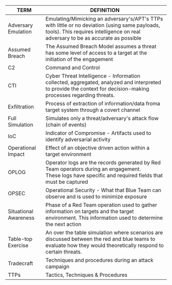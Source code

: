 TERM | DEFINITION
-|-
Adversary Emulation | Emulating/Mimicking an adversary's/APT's TTPs with little or no deviation (using same payloads, tools). This requires intelligence on real adversary to be as accurate as possible
Assumed Breach | The Assumed Breach Model assumes a threat has some level of access to a target at the initiation of the engagement
C2 | Command and Control
CTI | Cyber Threat Intelligence - Information collected, aggregated, analyzed and interpreted to provide the context for decision-making processes regarding threats.
Exfiltration | Process of extraction of information/data froma target system through a covert channel
Full Simulation | Simulates only a threat/adversary's attack flow (chain of events) 
IoC | Indicator of Compromise - Artifacts used to identify adversarial activity
Operational Impact | Effect of an objective driven action within a target environment
OPLOG | Operator logs are the records generated by Red Team operators during an engagement.<br>  These logs have specific and required fields that must be captured
OPSEC | Operational Security - What that Blue Team can observe and is used to minimize exposure
Situational Awareness | Phase of a Red Team operation used to gather information on targets and the target environment. This information used to determine the next action
Table-top Exercise | An over the table simulation where scenarios are discussed between the red and blue teams to evaluate how they would theoretically respond to certain threats.
Tradecraft | Techniques and procedures during an attack campaign
TTPs | Tactics, Techniques & Procedures
